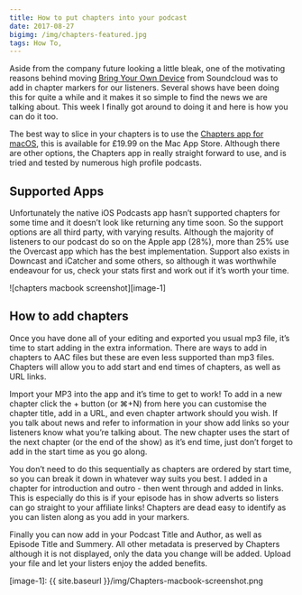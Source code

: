 ```yaml
---
title: How to put chapters into your podcast
date: 2017-08-27
bigimg: /img/chapters-featured.jpg
tags: How To,
---
```

Aside from the company future looking a little bleak, one of the motivating reasons behind moving [Bring Your Own Device][1] from Soundcloud was to add in chapter markers for our listeners. Several shows have been doing this for quite a while and it makes it so simple to find the news we are talking about. This week I finally got around to doing it and here is how you can do it too.

The best way to slice in your chapters is to use the [Chapters app for macOS][2], this is available for £19.99 on the Mac App Store. Although there are other options, the Chapters app in really straight forward to use, and is tried and tested by numerous high profile podcasts.

## Supported Apps
Unfortunately the native iOS Podcasts app hasn’t supported chapters for some time and it doesn’t look like returning any time soon. So the support options are all third party, with varying results. Although the majority of listeners to our podcast do so on the Apple app (28%), more than 25% use the Overcast app which has the best implementation. Support also exists in Downcast and iCatcher and some others, so although it was worthwhile endeavour for us, check your stats first and work out if it’s worth your time.

![chapters macbook screenshot][image-1]

## How to add chapters
Once you have done all of your editing and exported you usual mp3 file, it’s time to start adding in the extra information. There are ways to add in chapters to AAC files but these are even less supported than mp3 files. Chapters will allow you to add start and end times of chapters, as well as URL links.

Import your MP3 into the app and it’s time to get to work! To add in a new chapter click the + button (or ⌘+N) from here you can customise the chapter title, add in a URL, and even chapter artwork should you wish. If you talk about news and refer to information in your show add links so your listeners know what you’re talking about. The new chapter uses the start of the next chapter (or the end of the show) as it’s end time, just don’t forget to add in the start time as you go along.

You don’t need to do this sequentially as chapters are ordered by start time, so you can break it down in whatever way suits you best. I added in a chapter for introduction and outro - then went through and added in links. This is especially do this is if your episode has in show adverts so listers can go straight to your affiliate links! Chapters are dead easy to identify as you can listen along as you add in your markers.

Finally you can now add in your Podcast Title and Author, as well as Episode Title and Summery. All other metadata is preserved by Chapters although it is not displayed, only the data you change will be added. Upload your file and let your listers enjoy the added benefits.

[1]:	http://www.byodpodcast.com
[2]:	https://geo.itunes.apple.com/us/app/podcast-chapters/id1070963477?mt=12&at=1000ltj4

[image-1]:	{{ site.baseurl }}/img/Chapters-macbook-screenshot.png
